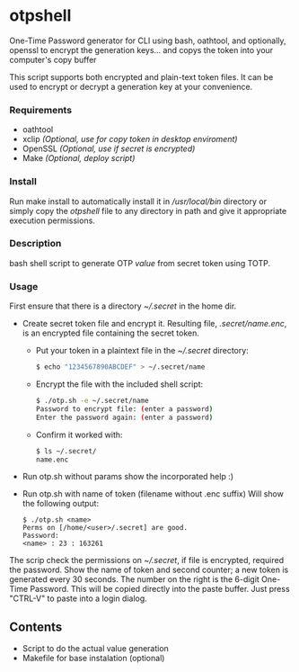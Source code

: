# otpshell
One-Time Password generator for CLI using bash, oathtool, and optionally, openssl to encrypt the generation keys... and copys the token into your computer's copy buffer

This script supports both encrypted and plain-text token files. It can be used to encrypt or decrypt a generation key at your convenience.

### Requirements
* oathtool
* xclip *(Optional, use for copy token in desktop enviroment)*
* OpenSSL *(Optional, use if secret is encrypted)*
* Make *(Optional, deploy script)*

### Install
Run make install to automatically install it in  */usr/local/bin* directory or simply copy the *otpshell* file to any directory in path and give it appropriate execution permissions.

### Description
bash shell script to generate OTP *value* from secret token using TOTP.

### Usage
First ensure that there is a directory *~/.secret* in the home dir.

* Create secret token file and encrypt it. Resulting file, *.secret/name.enc*, is an encrypted file containing the secret token.
    * Put your token in a plaintext file in the *~/.secret* directory:
        ```bash
        $ echo "1234567890ABCDEF" > ~/.secret/name
        ```

    * Encrypt the file with the included shell script:
        ```bash
        $ ./otp.sh -e ~/.secret/name
        Password to encrypt file: (enter a password) 
        Enter the password again: (enter a password)
        ```

    * Confirm it worked with:
        ```bash
        $ ls ~/.secret/
        name.enc
        ```

* Run otp.sh without params show the incorporated help :)
* Run otp.sh with name of token (filename without .enc suffix) Will show the following output:
    ```
    $ ./otp.sh <name>
    Perms on [/home/<user>/.secret] are good.
    Password: 
    <name> : 23 : 163261
    ```  

The scrip check the permissions on *~/.secret*, if file is encrypted, required the password. 
Show the name of token and second counter; a new token is generated every 30 seconds. 
The number on the right is the 6-digit One-Time Password.
This will be copied directly into the paste buffer. Just press "CTRL-V" to paste into a login dialog.


## Contents

* Script to do the actual value generation
* Makefile for base instalation (optional)

